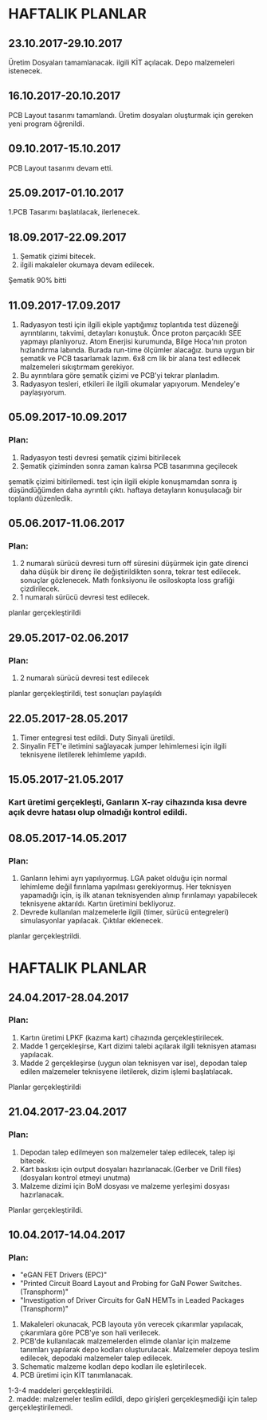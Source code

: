 # HAFTALIK PLANLAR
## 23.10.2017-29.10.2017
Üretim Dosyaları tamamlanacak. 
ilgili KİT açılacak. 
Depo malzemeleri istenecek.

## 16.10.2017-20.10.2017
PCB Layout tasarımı tamamlandı. Üretim dosyaları oluşturmak için gereken yeni program öğrenildi.

## 09.10.2017-15.10.2017
PCB Layout tasarımı devam etti.

## 25.09.2017-01.10.2017
1.PCB Tasarımı başlatılacak, ilerlenecek.

## 18.09.2017-22.09.2017
1. Şematik çizimi bitecek.
2. ilgili makaleler okumaya devam edilecek.

Şematik 90% bitti

## 11.09.2017-17.09.2017
1. Radyasyon testi için ilgili ekiple yaptığımız toplantıda test düzeneği ayrıntılarını, takvimi, detayları konuştuk. Önce proton parçacıklı SEE yapmayı planlıyoruz. Atom Enerjisi kurumunda, Bilge Hoca'nın proton hızlandırma labında.  Burada run-time ölçümler alacağız. buna uygun bir şematik ve PCB tasarlamak lazım.  6x8 cm lik bir alana test edilecek malzemeleri sıkıştırmam gerekiyor. 
2. Bu ayrıntılara göre şematik çizimi ve PCB'yi tekrar planladım.
3. Radyasyon tesleri, etkileri ile ilgili okumalar yapıyorum. Mendeley'e paylaşıyorum. 

## 05.09.2017-10.09.2017
### Plan:
1. Radyasyon testi devresi şematik çizimi bitirilecek
2. Şematik çiziminden sonra zaman kalırsa PCB tasarımına geçilecek

şematik çizimi bitirilemedi. test için ilgili ekiple konuşmamdan sonra iş düşündüğümden daha ayrıntılı çıktı. haftaya detayların konuşulacağı bir toplantı düzenledik. 

## 05.06.2017-11.06.2017
### Plan:
1. 2 numaralı sürücü devresi turn off süresini düşürmek için gate direnci daha düşük bir direnç ile değiştirildikten sonra, tekrar test edilecek. sonuçlar gözlenecek. Math fonksiyonu ile osiloskopta loss grafiği çizdirilecek.
2. 1 numaralı sürücü devresi test edilecek.

planlar gerçekleştirildi

## 29.05.2017-02.06.2017
### Plan:
1. 2 numaralı sürücü devresi test edilecek

planlar gerçekleştirildi, test sonuçları paylaşıldı



## 22.05.2017-28.05.2017
1. Timer entegresi test edildi. Duty Sinyali üretildi. 
2. Sinyalin FET'e iletimini sağlayacak jumper lehimlemesi için ilgili teknisyene iletilerek lehimleme yapıldı.



## 15.05.2017-21.05.2017
### Kart üretimi gerçekleşti, Ganların X-ray cihazında kısa devre açık devre hatası olup olmadığı kontrol edildi.


## 08.05.2017-14.05.2017
### Plan:
1. Ganların lehimi ayrı yapılıyormuş. LGA paket olduğu için normal lehimleme değil fırınlama yapılması gerekiyormuş. Her teknisyen yapamadığı için, iş ilk atanan teknisyenden alınıp fırınlamayı yapabilecek teknisyene aktarıldı. Kartın üretimini bekliyoruz.
2. Devrede kullanılan malzemelerle ilgili (timer, sürücü entegreleri) simulasyonlar yapılacak. Çıktılar eklenecek.

planlar gerçekleştrildi.

# HAFTALIK PLANLAR
## 24.04.2017-28.04.2017
### Plan:
1. Kartın üretimi LPKF (kazıma kart) cihazında gerçekleştirilecek.
2. Madde 1 gerçekleşirse, Kart dizimi talebi açılarak ilgili teknisyen ataması yapılacak. 
3. Madde 2 gerçekleşirse (uygun olan teknisyen var ise), depodan talep edilen malzemeler teknisyene iletilerek, dizim işlemi başlatılacak.

Planlar gerçekleştirildi


## 21.04.2017-23.04.2017
### Plan:
1. Depodan talep edilmeyen son malzemeler talep edilecek, talep işi bitecek. 
2. Kart baskısı için output dosyaları hazırlanacak.(Gerber ve Drill files)   (dosyaları kontrol etmeyi unutma)
3. Malzeme dizimi için BoM dosyası ve malzeme yerleşimi dosyası hazırlanacak. 

Planlar gerçekleştirildi.


## 10.04.2017-14.04.2017
### Plan:

* "eGAN FET Drivers (EPC)"
* "Printed Circuit Board Layout and Probing for GaN Power Switches. (Transphorm)"
* "Investigation of Driver Circuits for GaN HEMTs in Leaded Packages (Transphorm)"

1. Makaleleri okunacak, PCB layouta yön verecek çıkarımlar yapılacak, çıkarımlara göre PCB'ye son hali verilecek.
2. PCB'de kullanılacak malzemelerden elimde olanlar için malzeme tanımları yapılarak depo kodları oluşturulacak. Malzemeler depoya teslim edilecek, depodaki malzemeler talep edilecek.
3. Schematic malzeme kodları depo kodları ile eşletirilecek. 
4. PCB üretimi için KİT tanımlanacak.

1-3-4 maddeleri gerçekleştirildi.  
2. madde: malzemeler teslim edildi, depo girişleri gerçekleşmediği için talep gerçekleştirilemedi.


